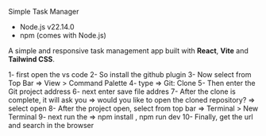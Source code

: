 Simple Task Manager

- Node.js v22.14.0  
- npm (comes with Node.js)

A simple and responsive task management app built with **React**, **Vite** and **Tailwind CSS**.

1- first open the vs code
2- So install the github plugin
3- Now select from Top Bar   =>   View > Command Palette
4- type   =>   Git: Clone
5- Then enter the Git project address
6- next enter save file addres
7- After the clone is complete, it will ask you    =>     would you like to open the cloned repository?    =>     select open
8- After the project open, select from top bar     =>     Terminal > New Terminal
9- next run the     =>     npm install , npm run dev
10- Finally, get the url and search in the browser
